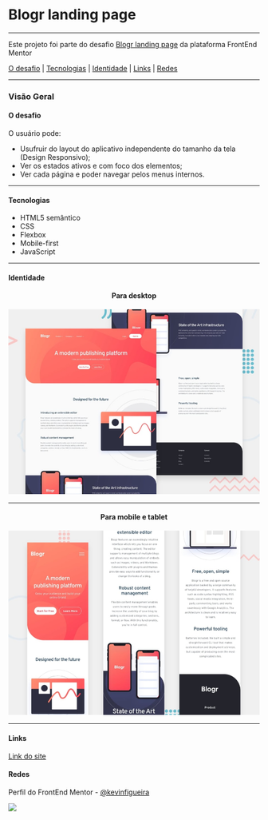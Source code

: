 <h1 text-align="center">Blogr landing page</h1>


---

<p>Este projeto foi parte do desafio <a href="https://www.frontendmentor.io/challenges/blogr-landing-page-EX2RLAApP">Blogr landing page</a> da plataforma FrontEnd Mentor</p>

<p></p>

<p text-align="center">
 <a href="#desafio">O desafio</a> | 
 <a href="#tecnologias">Tecnologias</a> | 
 <a href="#identidade">Identidade</a> | 
 <a href="#links">Links</a> |
 <a href="#redes">Redes</a>
</p>

---

### Visão Geral

#### O desafio

O usuário pode:

- Usufruir do layout do aplicativo independente do tamanho da tela (Design Responsivo);
- Ver os estados ativos e com foco dos elementos;
- Ver cada página e poder navegar pelos menus internos.

---

#### Tecnologias

- HTML5 semântico
- CSS 
- Flexbox
- Mobile-first
- JavaScript

---

#### Identidade

<p>
<div align="center">
<h4>Para desktop</h4>
<img src="assets/design/desktop-preview.jpg"/>
</div>

---

<p>
<div align="center">
<h4>Para mobile e tablet</h4>
<img src="assets/design/mobile-design1.jpg"/>
</div>

---
#### Links

<p><a href="https://oliverids.github.io/space-tourism-website/" target="_blank">Link do site</a></p>

#### Redes
<p>Perfil do FrontEnd Mentor - <a href="https://www.frontendmentor.io/profile/kevinfigueira">@kevinfigueira</a></p>

<a href="https://www.linkedin.com/in/kevinfigueira/"><img src="https://img.shields.io/badge/LinkedIn-0077B5?style=for-the-badge&logo=linkedin&logoColor=white"></a>